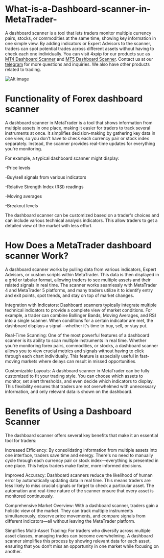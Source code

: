# What-is-a-Dashboard-scanner-in-MetaTrader-
A dashboard scanner is a tool that lets traders monitor multiple currency pairs, stocks, or commodities at the same time, showing key information in one simple view. By adding indicators or Expert Advisors to the scanner, traders can spot potential trades across different assets without having to check each one individually.  You can visit 4xpip for our products suc as [MT4 Dashboard Scanner](https://4xpip.com/product/forex-scanner-dashboard-scanner-for-mt4-market-scanner/) and [MT5 Dashboard Scanner](https://4xpip.com/product/forex-scanner-dashboard-scanner-for-mt5-market-scanner/). Contact us at our [telegram](https://t.me/pip_4x) for more questions and inquiries. We also have other products related to trading.


![Alt image](https://4xpip.com/wp-content/uploads/2023/10/Dashboard-Scanner-1536x1025.jpg)

# Functionality of Forex dashboard scanner  

A dashboard scanner in MetaTrader is a tool that shows information from multiple assets in one place, making it easier for traders to track several instruments at once. It simplifies decision-making by gathering key data in one view, so you don't have to check each currency pair or stock index separately. Instead, the scanner provides real-time updates for everything you're monitoring. 

For example, a typical dashboard scanner might display: 

 -Price levels 

 -Buy/sell signals from various indicators 

 -Relative Strength Index (RSI) readings 

 -Moving averages 

 -Breakout levels 

The dashboard scanner can be customized based on a trader's choices and can include various technical analysis indicators. This allow traders to get a detailed view of the market with less effort. 

# How Does a MetaTrader dashboard scanner Work? 

A dashboard scanner works by pulling data from various indicators, Expert Advisors, or custom scripts within MetaTrader. This data is then displayed in a grid or tabular format, allowing traders to see multiple assets and their related signals in real time. The scanner works seamlessly with MetaTrader 4 and MetaTrader 5 platforms, and many traders utilize it to identify entry and exit points, spot trends, and stay on top of market changes. 

Integration with Indicators:  Dashboard scanners typically integrate multiple technical indicators to provide a complete view of market conditions. For example, a trader can combine Bollinger Bands, Moving Averages, and RSI into a single scanner. When conditions for a certain indicator are met, the dashboard displays a signal—whether it's time to buy, sell, or stay put. 

Real-Time Scanning:  One of the most powerful features of a dashboard scanner is its ability to scan multiple instruments in real time. Whether you're monitoring forex pairs, commodities, or stocks, a dashboard scanner allows you to view crucial metrics and signals without having to click through each chart individually. This feature is especially useful in fast-moving markets where delays can result in missed opportunities. 

Customizable Layouts:  A dashboard scanner in MetaTrader can be fully customized to fit your trading style. You can choose which assets to monitor, set alert thresholds, and even decide which indicators to display. This flexibility ensures that traders are not overwhelmed with unnecessary information, and only relevant data is shown on the dashboard. 

# Benefits of Using a Dashboard Scanner 

The dashboard scanner offers several key benefits that make it an essential tool for traders: 

Increased Efficiency:  By consolidating information from multiple assets into one interface, traders save time and energy. There's no need to manually cycle through each currency pair or stock index—everything is presented in one place. This helps traders make faster, more informed decisions. 

Improved Accuracy:  Dashboard scanners reduce the likelihood of human error by automatically updating data in real time. This means traders are less likely to miss crucial signals or forget to check a particular asset. The automation and real-time nature of the scanner ensure that every asset is monitored continuously. 

Comprehensive Market Overview:  With a dashboard scanner, traders gain a holistic view of the market. They can track multiple instruments simultaneously, observe price movements, and compare signals from different indicators—all without leaving the MetaTrader platform. 

Simplifies Multi-Asset Trading:  For traders who diversify across multiple asset classes, managing trades can become overwhelming. A dashboard scanner simplifies this process by showing relevant data for each asset, ensuring that you don’t miss an opportunity in one market while focusing on another. 

